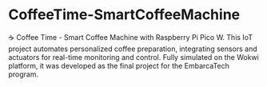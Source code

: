 # CoffeeTime-SmartCoffeeMachine
☕ Coffee Time - Smart Coffee Machine with Raspberry Pi Pico W. This IoT project automates personalized coffee preparation, integrating sensors and actuators for real-time monitoring and control. Fully simulated on the Wokwi platform, it was developed as the final project for the EmbarcaTech program.
